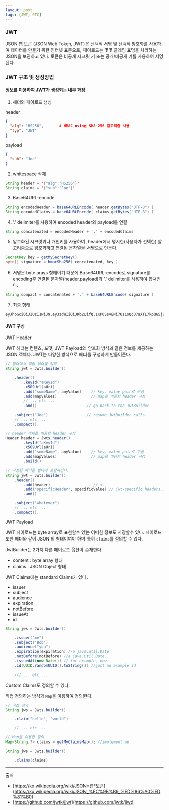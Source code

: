 ```yaml
---
layout: post
tags: [JWT, ETC]
---
```


### JWT

JSON 웹 토큰 (JSON Web Token, JWT)은 선택적 서명 및 선택적 암호화를 사용하여 데이터를 만들기 위한 인터넷 표준으로, 페이로드는 몇몇 클레임 표명을 처리하는 JSON을 보관하고 있다. 토큰은 비공개 시크릿 키 또는 공개/비공개 키를 사용하여 서명된다.

### JWT 구조 및 생성방법

#### 정보를 이용하여 JWT가 생성되는 내부 과정

1. 헤더와 페이로드 생성

header

```json
{
  "alg": "HS256",       # HMAC using SHA-256 알고리즘 사용
  "typ": "JWT"
}
```

payload

```json
{
  "sub": "Joe"
}
```

2. whitespace 삭제

```java
String header = '{"alg":"HS256"}'
String claims = '{"sub":"Joe"}'
```

3. Base64URL-encode

```java
String encodedHeader = base64URLEncode( header.getBytes("UTF-8") )
String encodedClaims = base64URLEncode( claims.getBytes("UTF-8") )
```

4. '.' delimiter를 사용하여 encoded header와 payload를 연결

```java
String concatenated = encodedHeader + '.' + encodedClaims
```

5. 암호화된 시크릿키나 개인키를 사용하여, header에서 명시한(사용자가 선택한) 알고리즘으로 암호화하고 연결된 문자열을 서명으로 만든다.

```java
SecretKey key = getMySecretKey()
byte[] signature = hmacSha256( concatenated, key )
```

6. 서명은 byte arays 형태이기 때문에 Base64URL-encode로 signature를 encoding후 연결된 문자열(header.payload)과 '.' delimiter를 사용하여 합쳐진다.

```java
String compact = concatenated + '.' + base64URLEncode( signature )
```

7. 최종 형태

```
eyJhbGciOiJIUzI1NiJ9.eyJzdWIiOiJKb2UifQ.1KP0SsvENi7Uz1oQc07aXTL7kpQG5jBNIybqr60AlD4
```

#### JWT 구성

JWT Header

JWT 헤더는 컨텐츠, 포맷, JWT Payload의 암호화 방식과 같은 정보를 제공하는 JSON 객체다. JWT는 다양한 방식으로 헤더를 구성하게 만들어준다.

```java
// 빌더에서 직접 헤더를 정의
String jwt = Jwts.builder()

    .header()
        .keyId("aKeyId")
        .x509Url(aUri)
        .add("someName", anyValue)    // key, value pair로 구성
        .add(mapValues)               // map을 이용한 header 구성
        // ... etc ...
        .and()                      // go back to the JwtBuilder

    .subject("Joe")                 // resume JwtBuilder calls...
    // ... etc ...
    .compact();
```

```java
// header 객체를 이용한 header 구성
Header header = Jwts.header()
        .keyId("aKeyId")
        .x509Url(aUri)
        .add("someName", anyValue)    // key, value pair로 구성
        .add(mapValues)               // map을 이용한 header 구성
        .build()

// 구성된 해더를 빌더에 포함시킨다.
String jwt = Jwts.builder()
    .header()
        .add(header)                   // <----
        .add("specificHeader", specificValue) // jwt-specific headers...
        .and()

    .subject("whatever")
    // ... etc ...
    .compact();
```

JWT Payload

JWT 페이로드는 byte array로 표현할수 있는 어떠한 정보도 저장할수 있다. 페이로드 또한 헤더와 같이 JSON 의 형태이여야 하며 특히 `claims`를 정의할 수 있다.

JwtBuilder는 2가지 다른 페이로드 옵션이 존재한다.

- content : byte array 형태
- claims : JSON Object 형태

JWT Claims에는 standard Claims가 있다.

- issuer
- subject
- audience
- expiration
- notBefore
- issueAt
- id

```java
String jws = Jwts.builder()

    .issuer("me")
    .subject("Bob")
    .audience("you")
    .expiration(expiration) //a java.util.Date
    .notBefore(notBefore) //a java.util.Date
    .issuedAt(new Date()) // for example, now
    .id(UUID.randomUUID().toString()) //just an example id

    /// ... etc ...
```

Custom Claims도 정의할 수 있다.

직접 정의하는 방식과 `Map`을 이용하여 정의한다.

```java
// 직접 정의
String jws = Jwts.builder()

    .claim("hello", "world")

    // ... etc ...

// Map을 이용한 정의
Map<String,?> claims = getMyClaimsMap(); //implement me

String jws = Jwts.builder()

    .claims(claims)
```

---

출처

- [https://ko.wikipedia.org/wiki/JSON*웹*토큰](https://ko.wikipedia.org/wiki/JSON_%EC%9B%B9_%ED%86%A0%ED%81%B0)
- [https://github.com/jwtk/jjwt](https://github.com/jwtk/jjwt)
